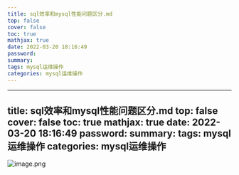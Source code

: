 ```yaml
---
title: sql效率和mysql性能问题区分.md
top: false
cover: false
toc: true
mathjax: true
date: 2022-03-20 18:16:49
password:
summary:
tags: mysql运维操作
categories: mysql运维操作
---
```

---
title: sql效率和mysql性能问题区分.md
top: false
cover: false
toc: true
mathjax: true
date: 2022-03-20 18:16:49
password:
summary:
tags: mysql运维操作
categories: mysql运维操作
---
![image.png](https://upload-images.jianshu.io/upload_images/13965490-fd8db49c947251ac.png?imageMogr2/auto-orient/strip%7CimageView2/2/w/1240)
